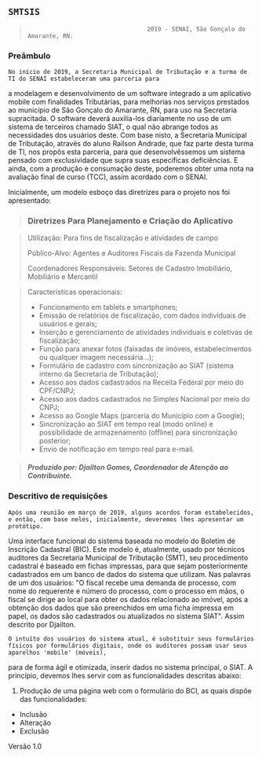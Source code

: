 


## `SMTSIS`


>										2019 - SENAI, São Gonçalo do Amarante, RN.
### Preâmbulo

	No início de 2019, a Secretaria Municipal de Tributação e a turma de TI do SENAI estabeleceram uma parceria para
a modelagem e desenvolvimento de um software integrado a um aplicativo mobile com finalidades Tributárias, 
para melhorias nos serviços prestados ao município de São Gonçalo do Amarante, RN, para uso na Secretaria supracitada.
O software deverá auxilia-los diariamente no uso de um sistema de terceiros chamado SIAT, 
o qual não abrange todos as necessidades dos usuários deste. Com base nisto, a Secretaria Municipal de Tributação,
através do aluno Railson Andrade, que faz parte desta turma de TI, nos propôs esta parceria, 
para que desenvolvêssemos um sistema pensado com exclusividade que supra suas específicas deficiências.
E ainda, com a produção e consumação deste, poderemos obter uma nota na avaliação final de curso (TCC), assim acordado com o SENAI.

Inicialmente, um modelo esboço das diretrizes para o projeto nos foi apresentado:

> ### Diretrizes Para Planejamento e Criação do Aplicativo

> Utilização: Para fins de fiscalização e atividades de campo
> 
> Público-Alvo: Agentes e Auditores Fiscais da Fazenda Municipal
> 
> Coordenadores Responsáveis: Setores de Cadastro Imobiliário, Mobiliário e Mercantil

> Características operacionais:
> - Funcionamento em tablets e smartphones;
> - Emissão de relatórios de fiscalização, com dados individuais de usuários e gerais;
> - Inserção e gerenciamento de atividades individuais e coletivas de fiscalização;
> - Função para anexar fotos (faixadas de imóveis, estabelecimentos ou qualquer imagem necessária...);
> - Formulário de cadastro com sincronização ao SIAT (sistema interno da Secretaria de Tributação);
> - Acesso aos dados cadastrados na Receita Federal por meio do CPF/CNPJ;
> - Acesso aos dados cadastrados no Simples Nacional por meio do CNPJ;
> - Acesso ao Google Maps (parceria do Município com a Google);
> - Sincronização ao SIAT em tempo real (modo online) e possibilidade de armazenamento (offline) para sincronização posterior;
> - Envio de notificação em tempo real para e-mail.

> ##### Produzido por: Djailton Gomes, Coordenador de Atenção ao Contribuinte.

### Descritivo de requisições

	Após uma reunião em março de 2019, alguns acordos foram estabelecidos, e então, com base neles, inicialmente, deveremos lhes apresentar um protótipo. 
Uma interface funcional do sistema baseada no modelo do Boletim de Inscrição Cadastral (BIC).
Este modelo é, atualmente, usado por técnicos auditores da Secretaria Municipal de Tributação (SMT), seu procedimento cadastral é baseado em fichas impressas,
para que sejam posteriormente cadastrados em um banco de dados do sistema que utilizam.
Nas palavras de um dos usuários:
"O fiscal recebe uma demanda de processo, com nome do requerente e número do processo, com o processo em mãos, o fiscal se dirige ao local para obter os dados relacionado ao imóvel,
após a obtenção dos dados que são preenchidos em uma ficha impressa em papel, os dados são cadastrados ou atualizados no sistema SIAT". Assim descrito por Djailton.


	O intuíto dos usuários do sistema atual, é substituir seus formulários físicos por formulários digitais, onde os auditores possam usar seus aparelhos 'mobile' (móveis),
para de forma ágil e otimizada, inserir dados no sistema principal, o SIAT. A princípio, devemos lhes servir com as funcionalidades descritas abaixo:

1. Produção de uma página web com o formulário do BCI, as quais dispõe das funcionalidades:
- Inclusão
- Alteração
- Exclusão 









Versão 1.0
	
